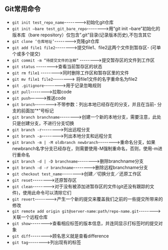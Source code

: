## Git常用命令
- `git init test_repo_name`-------->初始化git仓库
- `git init —bare test_git_bare_repo`-------->用“git init –bare”初始化的版本库（bare repository）仅包含”.git”目录(记录版本历史),不包含其它
- `git clone ‘仓库地址’`-------->克隆git仓库
- `git add file1 file2`-------->提交file1、file2这两个文件到暂存区- (可单个或多个提交)
- `git commit -m “待提交文件的注释”` -------->提交暂存区的文件到工作区
- `git status` -------->查看当前暂存区的状态
- `git rm file1` -------->同时删除工作区和暂存区里的文件
- `git mv file1 file2`--------> 将file1文件的名字重命名为file2
- `git .gitignore`-------->用于记录忽略规则
- `git pull`-------->拉取code
- `git push`————>推送code
- `git branch`-------->不带参数：列出本地已经存在的分支，并且在当前- 分支的前面加“*”号标记
- `git branch branchname`-------->创建一个新的本地分支，需要注意，此处只是创建分支，不进行分支切换
- `git branch -r`-------->列出远程分支
- `git branch -a`-------->列出本地分支和远程分支
- `git branch -m | -M oldbranch newbranch`-------->重命名分支，如果newbranch名字分支已经存在，则需要使用-M强制重命名，否则，使用-m进行重命名
- `git branch -d | -D branchname`-------->删除branchname分支
- `git branch -d -r branchname`-------->删除远程branchname分支
- `git checkout test_name`-------->创建／切换分支／还原工作区
- `git reset`-------->还原暂存区 
- `git clean`-------->对于没有被添加进暂存区的文件(git还没有跟踪的文件)，使用此命令可以清除它们
- `git revert`-------->产生一个新的提交来覆盖我们之前的一些提交所带来的修改
- `git remote add origin git@server-name:path/repo-name.git`-------->关联一个远程仓库
- `git show`-------->查看相应标签的版本信息，并连同显示打标签时的提交对象
- `git diff`-------->顾名思义就是查看difference
- `git tag`-------->列出现有的标签
